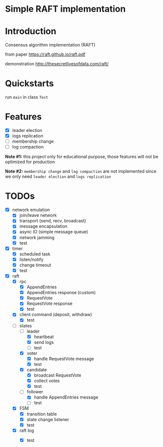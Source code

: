 # Simple RAFT implementation

# Introduction

Consensus algorithm implementation (RAFT)

from paper https://raft.github.io/raft.pdf

demonstration http://thesecretlivesofdata.com/raft/

# Quickstarts

run `main` in class `Test`

# Features

- [x] leader election
- [x] logs replication
- [ ] membership change
- [ ] log compaction

**Note #1:** this project only for educational purpose, those features will not be optimized for production

**Note #2:** `membership change` and `log compaction` are not implemented since we only need `leader election`
and `logs replication`

# TODOs

- [x] network emulation
    - [x] join/leave network
    - [x] transport (send, recv, broadcast)
    - [x] message encapsulation
    - [x] async IO (simple message queue)
    - [x] network jamming
    - [x] test
- [x] timer
    - [x] scheduled task
    - [x] listen/notify
    - [x] change timeout
    - [x] test
- [x] raft
    - [x] rpc
        - [x] AppendEntries
        - [x] AppendEntries response (custom)
        - [x] RequestVote
        - [x] RequestVote response
        - [x] test
    - [x] client command (deposit, withdraw)
        - [x] test
    - [ ] states
        - [ ] leader
            - [x] heartbeat
            - [x] send logs
            - [ ] test
        - [x] voter
            - [x] handle RequestVote message
            - [x] test
        - [x] candidate
            - [x] broadcast RequestVote 
            - [x] collect votes
            - [x] test
        - [ ] follower
            - [x] handle AppendEntries message
            - [ ] test
    - [x] FSM
        - [x] transition table
        - [x] state change listener
        - [x] test
    - [x] raft log
        - [x] test
    
